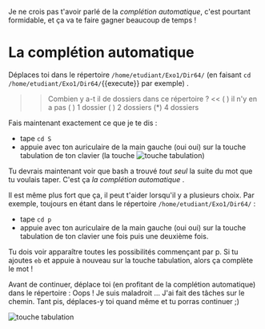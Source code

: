 Je ne crois pas t'avoir parlé de la *complétion automatique*, c'est pourtant formidable, et ça va te faire gagner beaucoup de temps !

# La complétion automatique

Déplaces toi dans le répertoire `/home/etudiant/Exo1/Dir64/` (en faisant `cd /home/etudiant/Exo1/Dir64/`{{execute}} par exemple) .

>> Combien y a-t il de dossiers dans ce répertoire ? <<
( ) il n'y en a pas
( ) 1 dossier
( ) 2 dossiers
(*) 4 dossiers

Fais maintenant exactement ce que je te dis :

* tape `cd S`
* appuie avec ton auriculaire de la main gauche (oui oui) sur la touche tabulation de ton clavier (la touche  ![touche tabulation](./assets/tab.png=5em))

Tu devrais maintenant voir que bash a trouvé *tout seul* la suite du mot que tu voulais taper. C'est ça *la complétion automatique* .

Il est même plus fort que ça, il peut t'aider lorsqu'il y a plusieurs choix. Par exemple, toujours en étant dans le répertoire `/home/etudiant/Exo1/Dir64/` :

* tape `cd p`
* appuie avec ton auriculaire de la main gauche (oui oui) sur la touche tabulation de ton clavier une fois puis une deuxième fois.

Tu dois voir apparaître toutes les possibilités commençant par p.
Si tu ajoutes `eb` et appuie à nouveau sur la touche tabulation, alors ça complète le mot !

Avant de continuer, déplace toi (en profitant de la complétion automatique) dans le répertoire  :
Oops ! Je suis maladroit ... J'ai fait des tâches sur le chemin. Tant pis, déplaces-y toi quand même et tu porras continuer ;)

![touche tabulation](./assets/cheminTache.png)

